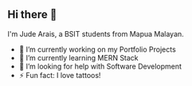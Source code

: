 ## Hi there 👋

I'm Jude Arais, a BSIT students from Mapua Malayan.

- 🔭 I’m currently working on my Portfolio Projects
- 🌱 I’m currently learning MERN Stack
- 🤔 I’m looking for help with Software Development
- ⚡ Fun fact: I love tattoos!
